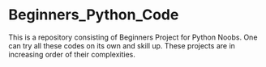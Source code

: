 # Beginners_Python_Code
This  is a repository consisting of Beginners Project for Python Noobs. One can try all these codes on its own and skill up. These projects are in increasing order of  their complexities.
